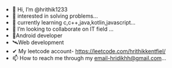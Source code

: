 - 👋 Hi, I’m @hrithik1233
- 👀 interested in solving problems...
- 🌱 currently learning c,c++,java,kotlin,javascript...
- 💞️ I’m looking to collaborate on IT field ...
- 🎯Android developer
- 🛰Web development
- ✔ My leetcode account- https://leetcode.com/hrithikkentfiel/
- 📫 How to reach me through my email-hridikhh@gmail.com...

<!---
hrithik1233/hrithik1233 is a ✨ special ✨ repository because its `README.md` (this file) appears on your GitHub profile.
You can click the Preview link to take a look at your changes.
--->
